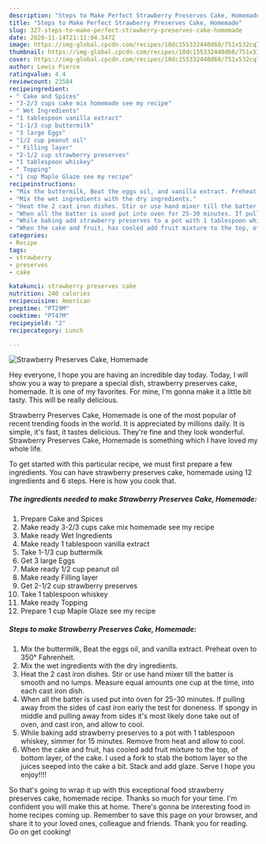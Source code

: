 ```yaml
---
description: "Steps to Make Perfect Strawberry Preserves Cake, Homemade"
title: "Steps to Make Perfect Strawberry Preserves Cake, Homemade"
slug: 327-steps-to-make-perfect-strawberry-preserves-cake-homemade
date: 2020-11-14T21:11:04.547Z
image: https://img-global.cpcdn.com/recipes/10dc155332440d68/751x532cq70/strawberry-preserves-cake-homemade-recipe-main-photo.jpg
thumbnail: https://img-global.cpcdn.com/recipes/10dc155332440d68/751x532cq70/strawberry-preserves-cake-homemade-recipe-main-photo.jpg
cover: https://img-global.cpcdn.com/recipes/10dc155332440d68/751x532cq70/strawberry-preserves-cake-homemade-recipe-main-photo.jpg
author: Lewis Pierce
ratingvalue: 4.4
reviewcount: 23584
recipeingredient:
- " Cake and Spices"
- "3-2/3 cups cake mix homemade see my recipe"
- " Wet Ingredients"
- "1 tablespoon vanilla extract"
- "1-1/3 cup buttermilk"
- "3 large Eggs"
- "1/2 cup peanut oil"
- " Filling layer"
- "2-1/2 cup strawberry preserves"
- "1 tablespoon whiskey"
- " Topping"
- "1 cup Maple Glaze see my recipe"
recipeinstructions:
- "Mix the buttermilk, Beat the eggs oil, and vanilla extract. Preheat oven to 350° Fahrenheit."
- "Mix the wet ingredients with the dry ingredients."
- "Heat the 2 cast iron dishes. Stir or use hand mixer till the batter is smooth and no lumps. Measure equal amounts one cup at the time, into each cast iron dish."
- "When all the batter is used put into oven for 25-30 minutes. If pulling away from the sides of cast iron early the test for doneness. If spongy in middle and pulling away from sides it&#39;s most likely done take out of oven, and cast iron, and allow to cool."
- "While baking add strawberry preserves to a pot with 1 tablespoon whiskey, simmer for 15 minutes. Remove from heat and allow to cool."
- "When the cake and fruit, has cooled add fruit mixture to the top, of bottom layer, of the cake. I used a fork to stab the bottom layer so the juices seeped into the cake a bit. Stack and add glaze. Serve I hope you enjoy!!!!"
categories:
- Recipe
tags:
- strawberry
- preserves
- cake

katakunci: strawberry preserves cake 
nutrition: 240 calories
recipecuisine: American
preptime: "PT29M"
cooktime: "PT47M"
recipeyield: "2"
recipecategory: Lunch

---
```



![Strawberry Preserves Cake, Homemade](https://img-global.cpcdn.com/recipes/10dc155332440d68/751x532cq70/strawberry-preserves-cake-homemade-recipe-main-photo.jpg)

Hey everyone, I hope you are having an incredible day today. Today, I will show you a way to prepare a special dish, strawberry preserves cake, homemade. It is one of my favorites. For mine, I'm gonna make it a little bit tasty. This will be really delicious.

Strawberry Preserves Cake, Homemade is one of the most popular of recent trending foods in the world. It is appreciated by millions daily. It is simple, it's fast, it tastes delicious. They're fine and they look wonderful. Strawberry Preserves Cake, Homemade is something which I have loved my whole life.




To get started with this particular recipe, we must first prepare a few ingredients. You can have strawberry preserves cake, homemade using 12 ingredients and 6 steps. Here is how you cook that.

<!--inarticleads1-->

##### The ingredients needed to make Strawberry Preserves Cake, Homemade:

1. Prepare  Cake and Spices
1. Make ready 3-2/3 cups cake mix homemade see my recipe
1. Make ready  Wet Ingredients
1. Make ready 1 tablespoon vanilla extract
1. Take 1-1/3 cup buttermilk
1. Get 3 large Eggs
1. Make ready 1/2 cup peanut oil
1. Make ready  Filling layer
1. Get 2-1/2 cup strawberry preserves
1. Take 1 tablespoon whiskey
1. Make ready  Topping
1. Prepare 1 cup Maple Glaze see my recipe




<!--inarticleads2-->

##### Steps to make Strawberry Preserves Cake, Homemade:

1. Mix the buttermilk, Beat the eggs oil, and vanilla extract. Preheat oven to 350° Fahrenheit.
1. Mix the wet ingredients with the dry ingredients.
1. Heat the 2 cast iron dishes. Stir or use hand mixer till the batter is smooth and no lumps. Measure equal amounts one cup at the time, into each cast iron dish.
1. When all the batter is used put into oven for 25-30 minutes. If pulling away from the sides of cast iron early the test for doneness. If spongy in middle and pulling away from sides it&#39;s most likely done take out of oven, and cast iron, and allow to cool.
1. While baking add strawberry preserves to a pot with 1 tablespoon whiskey, simmer for 15 minutes. Remove from heat and allow to cool.
1. When the cake and fruit, has cooled add fruit mixture to the top, of bottom layer, of the cake. I used a fork to stab the bottom layer so the juices seeped into the cake a bit. Stack and add glaze. Serve I hope you enjoy!!!!




So that's going to wrap it up with this exceptional food strawberry preserves cake, homemade recipe. Thanks so much for your time. I'm confident you will make this at home. There's gonna be interesting food in home recipes coming up. Remember to save this page on your browser, and share it to your loved ones, colleague and friends. Thank you for reading. Go on get cooking!
